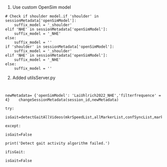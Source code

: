 1. Use custom OpenSim model

```
# Check if shoulder model.if 'shoulder' in sessionMetadata['openSimModel']:
    suffix_model = '_shoulder'
elif 'NHE' in sessionMetadata['openSimModel']:
    suffix_model = '_NHE'
else:
    suffix_model = ''
if 'shoulder' in sessionMetadata['openSimModel']:
    suffix_model = '_shoulder'
elif 'NHE' in sessionMetadata['openSimModel']:
    suffix_model = '_NHE'
else:
    suffix_model = ''
```

2. Added utilsServer.py

```


newMetadata= {'openSimModel': 'LaiUhlrich2022_NHE','filterfrequence' = 4}    changeSessionMetadata(session_id,newMetadata)
```



    try:

    isGait=detectGaitAllVideos(mkrSpeedList,allMarkerList,confSyncList,markers4Ankles,sampleFreq)

    except:

    isGait=False

    print('Detect gait activity algorithm failed.')

    ifisGait:

    isGait=False
